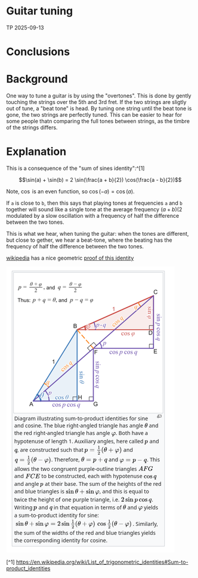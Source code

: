 # Guitar tuning
TP 2025-09-13

# Conclusions

# Background

One way to tune a guitar is by using the "overtones".
This is done by gently touching the strings over the 5th and 3rd fret.
If the two strings are sligtly out of tune, a "beat tone" is head.
By tuning one string until the beat tone is gone, the two strings are perfectly tuned.
This can be easier to hear for some people thatn comparing the full tones between strings, as the timbre of the strings differs.

# Explanation

This is a consequence of the "sum of sines identity":^[1] 

$$\sin(a) + \sin(b) = 2 \sin(\frac{a + b}{2}) \cos(\frac{a - b}{2})$$

Note, $\cos$ is an even function, so $\cos(-a) = \cos(a)$.

If `a` is close to `b`, then this says that playing tones at frequencies `a` and `b` together will sound like a single tone at the average frequency $(a+b)(2$ modulated by a slow oscillation with a frequency of half the difference between the two tones.

This is what we hear, when tuning the guitar: when the tones are different, but close to gether, we hear a beat-tone, where the beating has the frequency of half the difference between the two tones.

[wikipedia](https://en.wikipedia.org/wiki/List_of_trigonometric_identities#Sum-to-product_identities) has a nice geometric [proof of this identity](https://en.wikipedia.org/wiki/List_of_trigonometric_identities#/media/File:Diagram_illustrating_sum_to_product_identities_for_sine_and_cosine.svg)

![Proof of identity](proof-of-identity.png)

[^1] https://en.wikipedia.org/wiki/List_of_trigonometric_identities#Sum-to-product_identities
